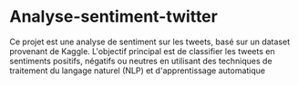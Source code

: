 # Analyse-sentiment-twitter
Ce projet est une analyse de sentiment sur les tweets, basé sur un dataset provenant de Kaggle. L'objectif principal est de classifier les tweets en sentiments positifs, négatifs ou neutres en utilisant des techniques de traitement du langage naturel (NLP) et d'apprentissage automatique
